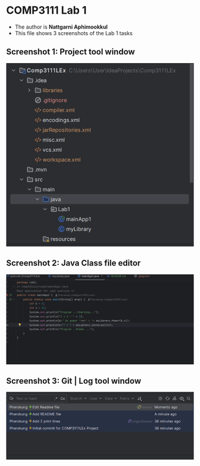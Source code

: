 # COMP3111 Lab 1
- The author is **Nattgarni Aphimookkul**
- This file shows 3 screenshots of the Lab 1 tasks 

## Screenshot 1: Project tool window
![img.png](images/img_1.png)

## Screenshot 2: Java Class file editor
![img.png](images/img_2.png)

## Screenshot 3: Git | Log tool window
![img_1.png](images/img_3.png)